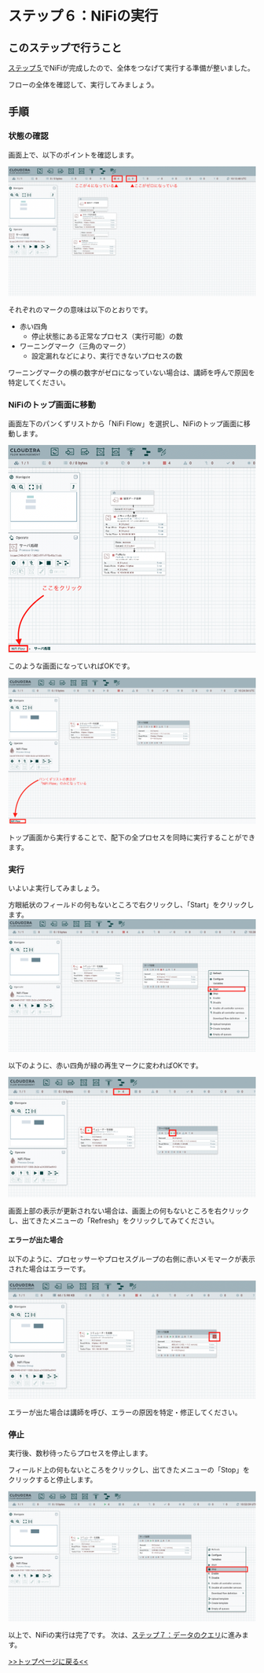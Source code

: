 # ステップ６：NiFiの実行

## このステップで行うこと

[ステップ５](lab05_NiFi2.md)でNiFiが完成したので、全体をつなげて実行する準備が整いました。

フローの全体を確認して、実行してみましょう。

## 手順

### 状態の確認

画面上で、以下のポイントを確認します。

![confirm.png](screenshots_lab06%2Fconfirm.png)

それぞれのマークの意味は以下のとおりです。

- 赤い四角
  - 停止状態にある正常なプロセス（実行可能）の数
- ワーニングマーク（三角のマーク）
  - 設定漏れなどにより、実行できないプロセスの数

ワーニングマークの横の数字がゼロになっていない場合は、講師を呼んで原因を特定してください。

### NiFiのトップ画面に移動

画面左下のパンくずリストから「NiFi Flow」を選択し、NiFiのトップ画面に移動します。

![click_NiFi_Flow.png](screenshots_lab06%2Fclick_NiFi_Flow.png)

このような画面になっていればOKです。

![NiFi_top.png](screenshots_lab06%2FNiFi_top.png)

トップ画面から実行することで、配下の全プロセスを同時に実行することができます。

### 実行

いよいよ実行してみましょう。

方眼紙状のフィールドの何もないところで右クリックし、「Start」をクリックします。
![right_click.png](screenshots_lab06%2Fright_click.png)

以下のように、赤い四角が緑の再生マークに変わればOKです。

![running.png](screenshots_lab06%2Frunning.png)

画面上部の表示が更新されない場合は、画面上の何もないところを右クリックし、出てきたメニューの「Refresh」をクリックしてみてください。

#### エラーが出た場合

以下のように、プロセッサーやプロセスグループの右側に赤いメモマークが表示された場合はエラーです。

![error.png](screenshots_lab06%2Ferror.png)

エラーが出た場合は講師を呼び、エラーの原因を特定・修正してください。

### 停止

実行後、数秒待ったらプロセスを停止します。

フィールド上の何もないところをクリックし、出てきたメニューの「Stop」をクリックすると停止します。

![stop.png](screenshots_lab07%2Fstop.png)

以上で、NiFiの実行は完了です。
次は、[ステップ７：データのクエリ](lab07_query_DB.md)に進みます。


[>>トップページに戻る<<](00_top.md)